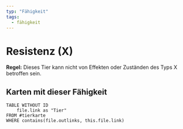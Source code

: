 ```yaml
---
typ: "Fähigkeit"
tags:
  - fähigkeit
---
```


# Resistenz (X)

**Regel:** Dieses Tier kann nicht von Effekten oder Zuständen des Typs X betroffen sein.

## Karten mit dieser Fähigkeit

```dataview
TABLE WITHOUT ID   
	file.link as "Tier"
FROM #tierkarte
WHERE contains(file.outlinks, this.file.link)
````



